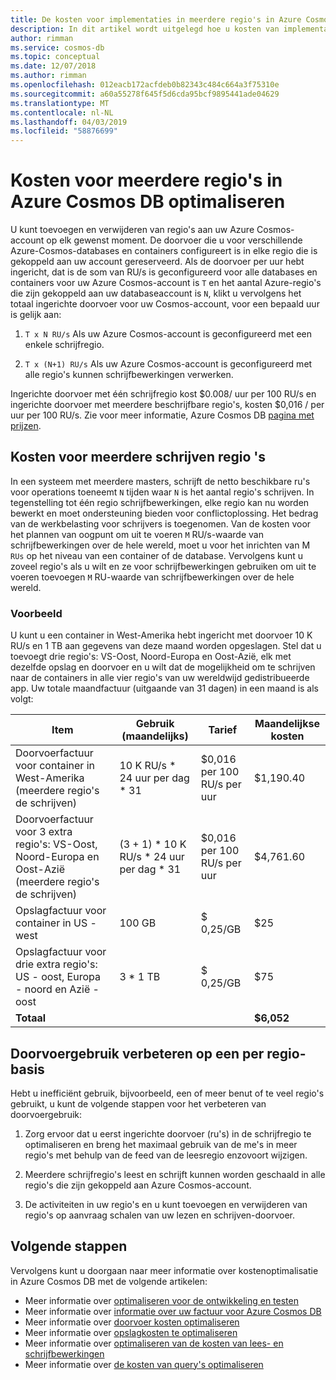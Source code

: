 ```yaml
---
title: De kosten voor implementaties in meerdere regio's in Azure Cosmos DB optimaliseren
description: In dit artikel wordt uitgelegd hoe u kosten van implementaties in meerdere regio's in Azure Cosmos DB beheren.
author: rimman
ms.service: cosmos-db
ms.topic: conceptual
ms.date: 12/07/2018
ms.author: rimman
ms.openlocfilehash: 012eacb172acfdeb0b82343c484c664a3f75310e
ms.sourcegitcommit: a60a55278f645f5d6cda95bcf9895441ade04629
ms.translationtype: MT
ms.contentlocale: nl-NL
ms.lasthandoff: 04/03/2019
ms.locfileid: "58876699"
---
```

# <a name="optimize-multi-region-cost-in-azure-cosmos-db"></a>Kosten voor meerdere regio's in Azure Cosmos DB optimaliseren

U kunt toevoegen en verwijderen van regio's aan uw Azure Cosmos-account op elk gewenst moment. De doorvoer die u voor verschillende Azure-Cosmos-databases en containers configureert is in elke regio die is gekoppeld aan uw account gereserveerd. Als de doorvoer per uur hebt ingericht, dat is de som van RU/s is geconfigureerd voor alle databases en containers voor uw Azure Cosmos-account is `T` en het aantal Azure-regio's die zijn gekoppeld aan uw databaseaccount is `N`, klikt u vervolgens het totaal ingerichte doorvoer voor uw Cosmos-account, voor een bepaald uur is gelijk aan:

1. `T x N RU/s` Als uw Azure Cosmos-account is geconfigureerd met een enkele schrijfregio. 

1. `T x (N+1) RU/s` Als uw Azure Cosmos-account is geconfigureerd met alle regio's kunnen schrijfbewerkingen verwerken. 

Ingerichte doorvoer met één schrijfregio kost $0.008/ uur per 100 RU/s en ingerichte doorvoer met meerdere beschrijfbare regio's, kosten $0,016 / per uur per 100 RU/s. Zie voor meer informatie, Azure Cosmos DB [pagina met prijzen](https://azure.microsoft.com/pricing/details/cosmos-db/).

## <a name="costs-for-multiple-write-regions"></a>Kosten voor meerdere schrijven regio 's

In een systeem met meerdere masters, schrijft de netto beschikbare ru's voor operations toeneemt `N` tijden waar `N` is het aantal regio's schrijven. In tegenstelling tot één regio schrijfbewerkingen, elke regio kan nu worden bewerkt en moet ondersteuning bieden voor conflictoplossing. Het bedrag van de werkbelasting voor schrijvers is toegenomen. Van de kosten voor het plannen van oogpunt om uit te voeren `M` RU/s-waarde van schrijfbewerkingen over de hele wereld, moet u voor het inrichten van M `RUs` op het niveau van een container of de database. Vervolgens kunt u zoveel regio's als u wilt en ze voor schrijfbewerkingen gebruiken om uit te voeren toevoegen `M` RU-waarde van schrijfbewerkingen over de hele wereld. 

### <a name="example"></a>Voorbeeld

U kunt u een container in West-Amerika hebt ingericht met doorvoer 10 K RU/s en 1 TB aan gegevens van deze maand worden opgeslagen. Stel dat u toevoegt drie regio's: VS-Oost, Noord-Europa en Oost-Azië, elk met dezelfde opslag en doorvoer en u wilt dat de mogelijkheid om te schrijven naar de containers in alle vier regio's van uw wereldwijd gedistribueerde app. Uw totale maandfactuur (uitgaande van 31 dagen) in een maand is als volgt:

|**Item**|**Gebruik (maandelijks)**|**Tarief**|**Maandelijkse kosten**|
|----|----|----|----|
|Doorvoerfactuur voor container in West-Amerika (meerdere regio's de schrijven) |10 K RU/s * 24 uur per dag * 31 |$0,016 per 100 RU/s per uur |$1,190.40 |
|Doorvoerfactuur voor 3 extra regio's: VS-Oost, Noord-Europa en Oost-Azië (meerdere regio's de schrijven) |(3 + 1) * 10 K RU/s * 24 uur per dag * 31 |$0,016 per 100 RU/s per uur |$4,761.60 |
|Opslagfactuur voor container in US - west |100 GB |$ 0,25/GB |$25 |
|Opslagfactuur voor drie extra regio's: US - oost, Europa - noord en Azië - oost |3 * 1 TB |$ 0,25/GB |$75 |
|**Totaal**|||**$6,052** |

## <a name="improve-throughput-utilization-on-a-per-region-basis"></a>Doorvoergebruik verbeteren op een per regio-basis

Hebt u inefficiënt gebruik, bijvoorbeeld, een of meer benut of te veel regio's gebruikt, u kunt de volgende stappen voor het verbeteren van doorvoergebruik:  

1. Zorg ervoor dat u eerst ingerichte doorvoer (ru's) in de schrijfregio te optimaliseren en breng het maximaal gebruik van de me's in meer regio's met behulp van de feed van de leesregio enzovoort wijzigen. 

2. Meerdere schrijfregio's leest en schrijft kunnen worden geschaald in alle regio's die zijn gekoppeld aan Azure Cosmos-account. 

3. De activiteiten in uw regio's en u kunt toevoegen en verwijderen van regio's op aanvraag schalen van uw lezen en schrijven-doorvoer.

## <a name="next-steps"></a>Volgende stappen

Vervolgens kunt u doorgaan naar meer informatie over kostenoptimalisatie in Azure Cosmos DB met de volgende artikelen:

* Meer informatie over [optimaliseren voor de ontwikkeling en testen](optimize-dev-test.md)
* Meer informatie over [informatie over uw factuur voor Azure Cosmos DB](understand-your-bill.md)
* Meer informatie over [doorvoer kosten optimaliseren](optimize-cost-throughput.md)
* Meer informatie over [opslagkosten te optimaliseren](optimize-cost-storage.md)
* Meer informatie over [optimaliseren van de kosten van lees- en schrijfbewerkingen](optimize-cost-reads-writes.md)
* Meer informatie over [de kosten van query's optimaliseren](optimize-cost-queries.md)

